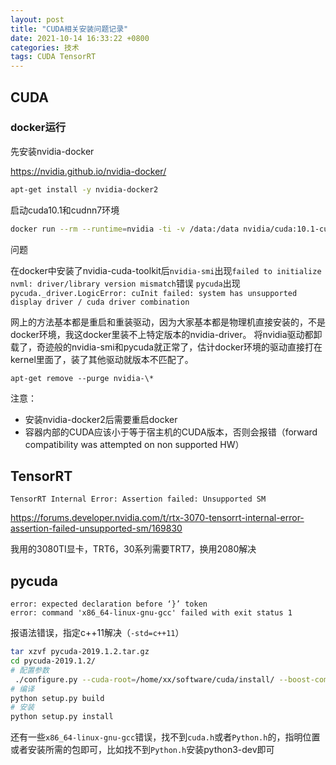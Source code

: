 ```yaml
---
layout: post
title: "CUDA相关安装问题记录"
date: 2021-10-14 16:33:22 +0800
categories: 技术
tags: CUDA TensorRT
---
```



## CUDA

### docker运行

先安装nvidia-docker

https://nvidia.github.io/nvidia-docker/

```bash
apt-get install -y nvidia-docker2
```

启动cuda10.1和cudnn7环境

```bash
docker run --rm --runtime=nvidia -ti -v /data:/data nvidia/cuda:10.1-cudnn7-runtime-ubuntu18.04
```

问题

在docker中安装了nvidia-cuda-toolkit后`nvidia-smi`出现`failed to initialize nvml: driver/library version mismatch`错误
`pycuda`出现`pycuda._driver.LogicError: cuInit failed: system has unsupported display driver / cuda driver combination`

网上的方法基本都是重启和重装驱动，因为大家基本都是物理机直接安装的，不是docker环境，我这docker里装不上特定版本的nvidia-driver。
将nvidia驱动都卸载了，奇迹般的nvidia-smi和pycuda就正常了，估计docker环境的驱动直接打在kernel里面了，装了其他驱动就版本不匹配了。

```
apt-get remove --purge nvidia-\*
```

注意：

* 安装nvidia-docker2后需要重启docker
* 容器内部的CUDA应该小于等于宿主机的CUDA版本，否则会报错（forward compatibility was attempted on non supported HW）


## TensorRT

```
TensorRT Internal Error: Assertion failed: Unsupported SM
```

https://forums.developer.nvidia.com/t/rtx-3070-tensorrt-internal-error-assertion-failed-unsupported-sm/169830

我用的3080TI显卡，TRT6，30系列需要TRT7，换用2080解决


## pycuda

```
error: expected declaration before ‘}’ token
error: command 'x86_64-linux-gnu-gcc' failed with exit status 1
```

报语法错误，指定c++11解决（`-std=c++11`）

```bash
tar xzvf pycuda-2019.1.2.tar.gz
cd pycuda-2019.1.2/
# 配置参数
 ./configure.py --cuda-root=/home/xx/software/cuda/install/ --boost-compiler=gcc49 --cxxflags=-std=c++11
# 编译
python setup.py build
# 安装
python setup.py install
```

还有一些`x86_64-linux-gnu-gcc`错误，找不到`cuda.h`或者`Python.h`的，指明位置或者安装所需的包即可，比如找不到`Python.h`安装python3-dev即可
